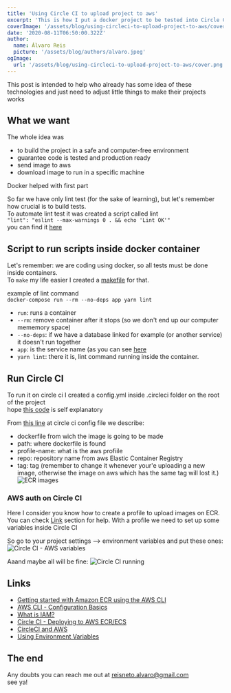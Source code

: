 ```yaml
---
title: 'Using Circle CI to upload project to aws'
excerpt: 'This is how I put a docker project to be tested into Circle CI and then uploaded to aws'
coverImage: '/assets/blog/using-circleci-to-upload-project-to-aws/cover.png'
date: '2020-08-11T06:50:00.322Z'
author:
  name: Álvaro Reis 
  picture: '/assets/blog/authors/alvaro.jpeg'
ogImage:
  url: '/assets/blog/using-circleci-to-upload-project-to-aws/cover.png'
---
```


This post is intended to help who already has some idea of these technologies and just need to adjust little things to make their projects works

## What we want
The whole idea was  
- to build the project in a safe and computer-free environment 
- guarantee code is tested and production ready
- send image to aws
- download image to run in a specific machine

Docker helped with first part
<put image of dockerfile here>

So far we have only lint test (for the sake of learning), but let's remember how crucial is to build tests.  
To automate lint test it was created a script called lint  
`"lint": "eslint --max-warnings 0 . && echo 'Lint OK'"`  
you can find it [here](https://github.com/reisneto/google-spreadsheet-api/blob/master/package.json#L6)  

## Script to run scripts inside docker container
Let's remember: we are coding using docker, so all tests must be done inside containers.  
To `make` my life easier I created a [makefile](https://github.com/reisneto/google-spreadsheet-api/blob/master/makefile) for that.  

example of lint command  
`docker-compose run --rm --no-deps app yarn lint`  
- `run`: runs a container
- `--rm`: remove container after it stops (so we don't end up our computer mememory space)
- `--no-deps`: if we have a database linked for example (or another service) it doesn't run together
- `app`: is the service name (as you can see [here](https://github.com/reisneto/google-spreadsheet-api/blob/master/docker-compose.yml)
- `yarn lint`: there it is, lint command running inside the container.  

## Run Circle CI
To run it on circle ci I created a config.yml inside .circleci folder on the root of the project  
hope [this code](https://github.com/reisneto/google-spreadsheet-api/blob/master/.circleci/config.yml) is self explanatory

From [this line](https://github.com/reisneto/google-spreadsheet-api/blob/master/.circleci/config.yml#L36) at circle ci config file we describe:  
- dockerfile from wich the image is going to be made
- path: where dockerfile is found
- profile-name: what is the aws profiile
- repo: repository name from aws Elastic Container Registry
- tag: tag (remember to change it whenever your'e uploading a new image, otherwise the image on aws which has the same tag will lost it.)  
![ECR images](/assets/blog/using-circleci-to-upload-project-to-aws/ecrImages.png)

### AWS auth on Circle CI
Here I consider you know how to create a profile to upload images on ECR. You can check [Link](#links) section for help.
With a profile we need to set up some variables inside Circle CI

So go to your project settings --> environment variables and put these ones:  
![Circle CI - AWS variables](/assets/blog/using-circleci-to-upload-project-to-aws/circleci-aws-variables.png)

Aaand maybe all will be fine:
![Circle CI running](/assets/blog/using-circleci-to-upload-project-to-aws/circleci-running.png)

## Links
- [Getting started with Amazon ECR using the AWS CLI](https://docs.aws.amazon.com/AmazonECR/latest/userguide/getting-started-cli.html)
- [AWS CLI - Configuration Basics](https://docs.aws.amazon.com/cli/latest/userguide/cli-configure-quickstart.html)
- [What is IAM?](https://docs.aws.amazon.com/IAM/latest/UserGuide/introduction.html#intro-video)
- [Circle CI - Deploying to AWS ECR/ECS](https://circleci.com/docs/2.0/ecs-ecr/)
- [CircleCI and AWS](https://circleci.com/integrations/aws/)
- [Using Environment Variables](https://circleci.com/docs/2.0/env-vars/)
  
## The end
Any doubts you can reach me out at <reisneto.alvaro@gmail.com>  
see ya!
